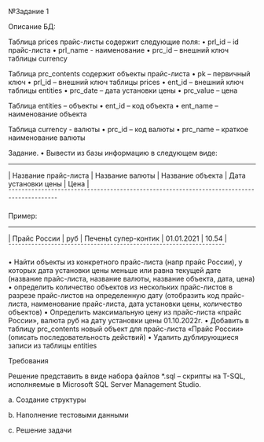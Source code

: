 №Задание 1

Описание БД:

Таблица prices прайс-листы содержит следующие поля:
• prl_id – id прайс-листа
• prl_name - наименование
• prc_id – внешний ключ таблицы currency

Таблица prc_contents содержит объекты прайс-листа
• pk – первичный ключ
• prl_id – внешний ключ таблицы prices
• ent_id – внешний ключ таблицы entities
• prc_date – дата установки цены
• prc_value – цена

Таблица entities – объекты
• ent_id – код объекта
• ent_name – наименование объекта

Таблица currency - валюты
• prc_id – код валюты
• prc_name – краткое наименование валюты

Задание.
• Вывести из базы информацию в следующем виде:
__________________________________________________________________________________________
| Название прайс-листа | Название валюты | Название объекта | Дата установки цены | Цена |
¯¯¯¯¯¯¯¯¯¯¯¯¯¯¯¯¯¯¯¯¯¯¯¯¯¯¯¯¯¯¯¯¯¯¯¯¯¯¯¯¯¯¯¯¯¯¯¯¯¯¯¯¯¯¯¯¯¯¯¯¯¯¯¯¯¯¯¯¯¯¯¯¯¯¯¯¯¯¯¯¯¯¯¯¯¯¯¯¯¯

Пример:

__________________________________________________________________
| Прайс России | руб | Печеньt супер-контик | 01.01.2021 | 10.54 |
¯¯¯¯¯¯¯¯¯¯¯¯¯¯¯¯¯¯¯¯¯¯¯¯¯¯¯¯¯¯¯¯¯¯¯¯¯¯¯¯¯¯¯¯¯¯¯¯¯¯¯¯¯¯¯¯¯¯¯¯¯¯¯¯¯¯

• Найти объекты из конкретного прайс-листа (напр прайс России), у которых дата установки
цены меньше или равна текущей дате (название прайс-листа, название валюты, название
объекта, дата, цена)
• определить количество объектов из нескольких прайс-листов в разрезе прайс-листов на
определенную дату (отобразить код прайс-листа, наименование прайс-листа, дата
установки цены, количество объектов)
• Определить максимальную цену из прайс-листа «прайс России», валюта руб на дату
установки цены 01.10.2022г.
• Добавить в таблицу prc_contents новый объект для прайс-листа «Прайс России» (описать
последовательность действий)
• Удалить дублирующиеся записи из таблицы entities

Требования

Решение представить в виде набора файлов *.sql – cкрипты на T-SQL, исполняемые в
Microsoft SQL Server Management Studio.

a. Создание структуры

b. Наполнение тестовыми данными

c. Решение задачи
